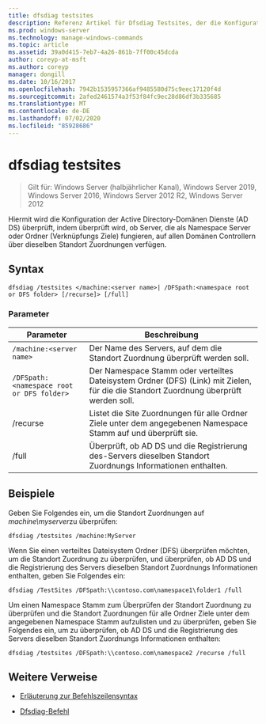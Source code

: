 ```yaml
---
title: dfsdiag testsites
description: Referenz Artikel für Dfsdiag Testsites, der die Konfiguration von Active Directory-Domänen Diensten (AD DS) überprüft, indem überprüft wird, ob Server, die als Namespace Server oder Ordner (Verknüpfungs Ziele) fungieren, auf allen Domänen Controllern über die gleichen Standort Zuordnungen verfügen.
ms.prod: windows-server
ms.technology: manage-windows-commands
ms.topic: article
ms.assetid: 39a0d415-7eb7-4a26-861b-7ff00c45dcda
author: coreyp-at-msft
ms.author: coreyp
manager: dongill
ms.date: 10/16/2017
ms.openlocfilehash: 7942b1535957366af9485580d75c9eec17120f4d
ms.sourcegitcommit: 2afed2461574a3f53f84fc9ec28d86df3b335685
ms.translationtype: MT
ms.contentlocale: de-DE
ms.lasthandoff: 07/02/2020
ms.locfileid: "85928686"
---
```

# <a name="dfsdiag-testsites"></a>dfsdiag testsites

> Gilt für: Windows Server (halbjährlicher Kanal), Windows Server 2019, Windows Server 2016, Windows Server 2012 R2, Windows Server 2012

Hiermit wird die Konfiguration der Active Directory-Domänen Dienste (AD DS) überprüft, indem überprüft wird, ob Server, die als Namespace Server oder Ordner (Verknüpfungs Ziele) fungieren, auf allen Domänen Controllern über dieselben Standort Zuordnungen verfügen.

## <a name="syntax"></a>Syntax

```
dfsdiag /testsites </machine:<server name>| /DFSpath:<namespace root or DFS folder> [/recurse]> [/full]
```

### <a name="parameters"></a>Parameter

| Parameter | Beschreibung |
| --------- | ----------- |
| `/machine:<server name>` | Der Name des Servers, auf dem die Standort Zuordnung überprüft werden soll. |
| `/DFSpath:<namespace root or DFS folder>` | Der Namespace Stamm oder verteiltes Dateisystem Ordner (DFS) (Link) mit Zielen, für die die Standort Zuordnung überprüft werden soll. |
| /recurse | Listet die Site Zuordnungen für alle Ordner Ziele unter dem angegebenen Namespace Stamm auf und überprüft sie. |
| /full | Überprüft, ob AD DS und die Registrierung des-Servers dieselben Standort Zuordnungs Informationen enthalten. |

## <a name="examples"></a>Beispiele

Geben Sie Folgendes ein, um die Standort Zuordnungen auf *machine\myserver*zu überprüfen:

```
dfsdiag /testsites /machine:MyServer
```

Wenn Sie einen verteiltes Dateisystem Ordner (DFS) überprüfen möchten, um die Standort Zuordnung zu überprüfen, und überprüfen, ob AD DS und die Registrierung des Servers dieselben Standort Zuordnungs Informationen enthalten, geben Sie Folgendes ein:

```
dfsdiag /TestSites /DFSpath:\\contoso.com\namespace1\folder1 /full
```

Um einen Namespace Stamm zum Überprüfen der Standort Zuordnung zu überprüfen und die Standort Zuordnungen für alle Ordner Ziele unter dem angegebenen Namespace Stamm aufzulisten und zu überprüfen, geben Sie Folgendes ein, um zu überprüfen, ob AD DS und die Registrierung des Servers dieselben Standort Zuordnungs Informationen enthalten:

```
dfsdiag /testsites /DFSpath:\\contoso.com\namespace2 /recurse /full
```

## <a name="additional-references"></a>Weitere Verweise

- [Erläuterung zur Befehlszeilensyntax](command-line-syntax-key.md)

- [Dfsdiag-Befehl](dfsdiag.md)

